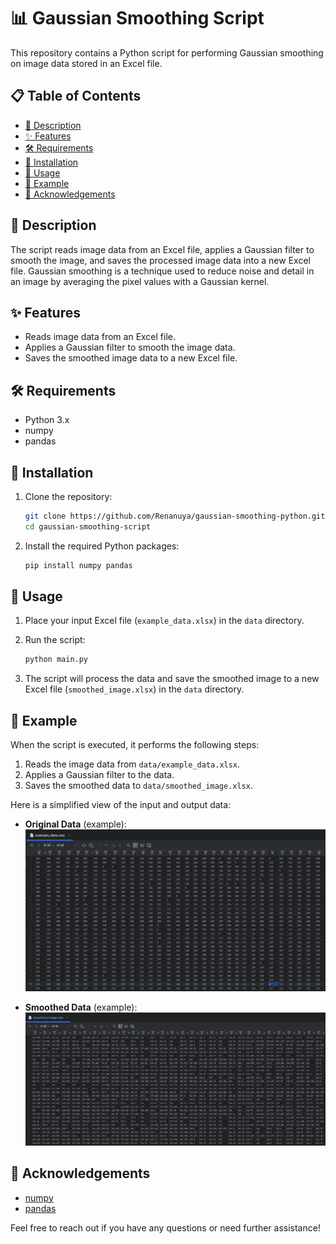 # 📊 Gaussian Smoothing Script

This repository contains a Python script for performing Gaussian smoothing on image data stored in an Excel file.

## 📋 Table of Contents
- [📖 Description](#-description)
- [✨ Features](#-features)
- [🛠️ Requirements](#-requirements)
- [💾 Installation](#-installation)
- [🚀 Usage](#-usage)
- [📝 Example](#-example)
- [🙏 Acknowledgements](#-acknowledgements)

## 📖 Description

The script reads image data from an Excel file, applies a Gaussian filter to smooth the image, and saves the processed image data into a new Excel file. Gaussian smoothing is a technique used to reduce noise and detail in an image by averaging the pixel values with a Gaussian kernel.

## ✨ Features

- Reads image data from an Excel file.
- Applies a Gaussian filter to smooth the image data.
- Saves the smoothed image data to a new Excel file.

## 🛠️ Requirements

- Python 3.x
- numpy
- pandas

## 💾 Installation

1. Clone the repository:
   ```sh
   git clone https://github.com/Renanuya/gaussian-smoothing-python.git
   cd gaussian-smoothing-script
   ```

2. Install the required Python packages:
   ```sh
   pip install numpy pandas
   ```

## 🚀 Usage

1. Place your input Excel file (`example_data.xlsx`) in the `data` directory.

2. Run the script:
   ```sh
   python main.py
   ```

3. The script will process the data and save the smoothed image to a new Excel file (`smoothed_image.xlsx`) in the `data` directory.

## 📝 Example

When the script is executed, it performs the following steps:

1. Reads the image data from `data/example_data.xlsx`.
2. Applies a Gaussian filter to the data.
3. Saves the smoothed data to `data/smoothed_image.xlsx`.

Here is a simplified view of the input and output data:

- **Original Data** (example):
![img.png](images/img.png)

- **Smoothed Data** (example):
![img_1.png](images/img_1.png)

## 🙏 Acknowledgements

- [numpy](https://numpy.org/)
- [pandas](https://pandas.pydata.org/)

Feel free to reach out if you have any questions or need further assistance!